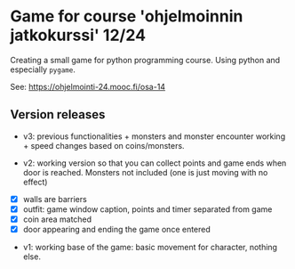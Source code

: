 
# Game for course 'ohjelmoinnin jatkokurssi' 12/24

Creating a small game for python programming course. Using python and especially `pygame`. 

See: <https://ohjelmointi-24.mooc.fi/osa-14>


## Version releases 

* v3: previous functionalities + monsters and monster encounter working + speed changes based on coins/monsters. 

* v2: working version so that you can collect points and game ends when door is reached. Monsters not included (one is just moving with no effect)
+ [x] walls are barriers
+ [x] outfit: game window caption, points and timer separated from game 
+ [x] coin area matched
+ [x] door appearing and ending the game once entered  

* v1: working base of the game: basic movement for character, nothing else. 
